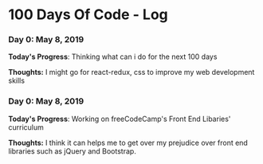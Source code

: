# 100 Days Of Code - Log

### Day 0: May 8, 2019 

**Today's Progress**: Thinking what can i do for the next 100 days

**Thoughts:** I might go for react-redux, css to improve my web development skills

<!-- **Link to work:** [Calculator App](http://www.example.com) -->

### Day 0: May 8, 2019 

**Today's Progress**: Working on freeCodeCamp's Front End Libaries' curriculum

**Thoughts:** I think it can helps me to get over my prejudice over front end libraries such as jQuery and Bootstrap.

